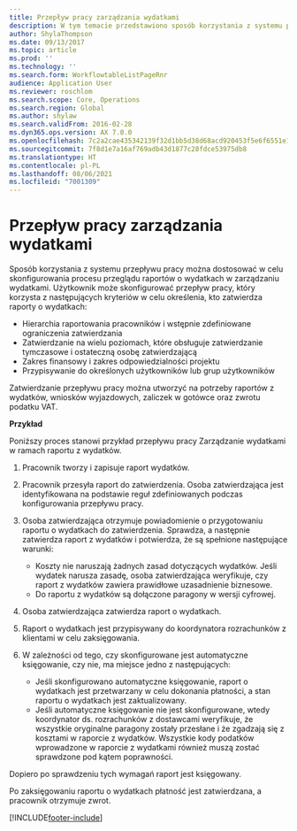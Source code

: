 ```yaml
---
title: Przepływ pracy zarządzania wydatkami
description: W tym temacie przedstawiono sposób korzystania z systemu przepływu pracy w Microsoft Dynamics 365 Finance w celu skonfigurowania procesu przeglądu raportów o wydatkach w zarządzaniu wydatkami.
author: ShylaThompson
ms.date: 09/13/2017
ms.topic: article
ms.prod: ''
ms.technology: ''
ms.search.form: WorkflowtableListPageRnr
audience: Application User
ms.reviewer: roschlom
ms.search.scope: Core, Operations
ms.search.region: Global
ms.author: shylaw
ms.search.validFrom: 2016-02-28
ms.dyn365.ops.version: AX 7.0.0
ms.openlocfilehash: 7c2a2cae435342139f32d1bb5d38d68acd920453f5e6f6551e1f6d57967d8053
ms.sourcegitcommit: 7f8d1e7a16af769adb43d1877c28fdce53975db8
ms.translationtype: HT
ms.contentlocale: pl-PL
ms.lasthandoff: 08/06/2021
ms.locfileid: "7001309"
---
```

# <a name="expense-management-workflow"></a>Przepływ pracy zarządzania wydatkami

Sposób korzystania z systemu przepływu pracy można dostosować w celu skonfigurowania procesu przeglądu raportów o wydatkach w zarządzaniu wydatkami. Użytkownik może skonfigurować przepływ pracy, który korzysta z następujących kryteriów w celu określenia, kto zatwierdza raporty o wydatkach:

- Hierarchia raportowania pracowników i wstępnie zdefiniowane ograniczenia zatwierdzania
- Zatwierdzanie na wielu poziomach, które obsługuje zatwierdzanie tymczasowe i ostateczną osobę zatwierdzającą
- Zakres finansowy i zakres odpowiedzialności projektu
- Przypisywanie do określonych użytkowników lub grup użytkowników

Zatwierdzanie przepływu pracy można utworzyć na potrzeby raportów z wydatków, wniosków wyjazdowych, zaliczek w gotówce oraz zwrotu podatku VAT.

**Przykład**

Poniższy proces stanowi przykład przepływu pracy Zarządzanie wydatkami w ramach raportu z wydatków.

1. Pracownik tworzy i zapisuje raport wydatków.
2. Pracownik przesyła raport do zatwierdzenia. Osoba zatwierdzająca jest identyfikowana na podstawie reguł zdefiniowanych podczas konfigurowania przepływu pracy.
3. Osoba zatwierdzająca otrzymuje powiadomienie o przygotowaniu raportu o wydatkach do zatwierdzenia. Sprawdza, a następnie zatwierdza raport z wydatków i potwierdza, że są spełnione następujące warunki:

    - Koszty nie naruszają żadnych zasad dotyczących wydatków. Jeśli wydatek narusza zasadę, osoba zatwierdzająca weryfikuje, czy raport z wydatków zawiera prawidłowe uzasadnienie biznesowe.
    - Do raportu z wydatków są dołączone paragony w wersji cyfrowej.

4. Osoba zatwierdzająca zatwierdza raport o wydatkach.
5. Raport o wydatkach jest przypisywany do koordynatora rozrachunków z klientami w celu zaksięgowania.
6. W zależności od tego, czy skonfigurowane jest automatyczne księgowanie, czy nie, ma miejsce jedno z następujących:

    - Jeśli skonfigurowano automatyczne księgowanie, raport o wydatkach jest przetwarzany w celu dokonania płatności, a stan raportu o wydatkach jest zaktualizowany.
    - Jeśli automatyczne księgowanie nie jest skonfigurowane, wtedy koordynator ds. rozrachunków z dostawcami weryfikuje, że wszystkie oryginalne paragony zostały przesłane i że zgadzają się z kosztami w raporcie z wydatków. Wszystkie kody podatków wprowadzone w raporcie z wydatkami również muszą zostać sprawdzone pod kątem poprawności.

Dopiero po sprawdzeniu tych wymagań raport jest księgowany.

Po zaksięgowaniu raportu o wydatkach płatność jest zatwierdzana, a pracownik otrzymuje zwrot.


[!INCLUDE[footer-include](../includes/footer-banner.md)]